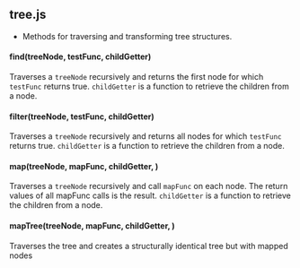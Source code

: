 ## tree.js


* Methods for traversing and transforming tree structures.


<!--*no toc!*-->

#### <a name="find"></a>find(treeNode, testFunc, childGetter)

 Traverses a `treeNode` recursively and returns the first node for which
 `testFunc` returns true. `childGetter` is a function to retrieve the
 children from a node.

#### <a name="filter"></a>filter(treeNode, testFunc, childGetter)

 Traverses a `treeNode` recursively and returns all nodes for which
 `testFunc` returns true. `childGetter` is a function to retrieve the
 children from a node.

#### <a name="map"></a>map(treeNode, mapFunc, childGetter, )

 Traverses a `treeNode` recursively and call `mapFunc` on each node. The
 return values of all mapFunc calls is the result. `childGetter` is a
 function to retrieve the children from a node.

#### <a name="mapTree"></a>mapTree(treeNode, mapFunc, childGetter, )

 Traverses the tree and creates a structurally identical tree but with
 mapped nodes